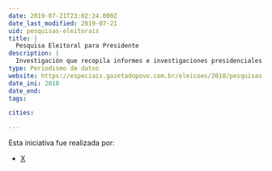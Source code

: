 ```yaml
---
date: 2019-07-21T23:02:24.000Z
date_last_modified: 2019-07-21
uid: pesquisas-eleitorais
title: |
  Pesquisa Eleitoral para Presidente
description: |
  Investigación que recopila informes e investigaciones presidenciales de varios institutos en Brasil y analiza la intención de voto para las comicios para el 2018.
type: Periodismo de datos
website: https://especiais.gazetadopovo.com.br/eleicoes/2018/pesquisas-eleitorais/
date_ini: 2018
date_end: 
tags:

cities: 

---
```


Esta iniciativa fue realizada por:

- [X](/organizaciones/gazeta-do-povo)
